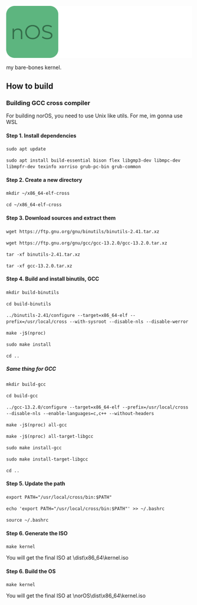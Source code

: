 ![norOS logo](https://github.com/frozenpancakes99/norOS/blob/main/l.png?raw=true)

my bare-bones kernel.
## How to build
### Building GCC cross compiler
For building norOS, you need to use Unix like utils. For me, im gonna use WSL

#### Step 1. Install dependencies

```sudo apt update```

```sudo apt install build-essential bison flex libgmp3-dev libmpc-dev libmpfr-dev texinfo xorriso grub-pc-bin grub-common```

#### Step 2. Create a new directory

```mkdir ~/x86_64-elf-cross```

```cd ~/x86_64-elf-cross```

#### Step 3. Download sources and extract them

```wget https://ftp.gnu.org/gnu/binutils/binutils-2.41.tar.xz```

```wget https://ftp.gnu.org/gnu/gcc/gcc-13.2.0/gcc-13.2.0.tar.xz```

```tar -xf binutils-2.41.tar.xz```

```tar -xf gcc-13.2.0.tar.xz```

#### Step 4. Build and install binutils, GCC

```mkdir build-binutils```

```cd build-binutils```

```../binutils-2.41/configure --target=x86_64-elf --prefix=/usr/local/cross --with-sysroot --disable-nls --disable-werror```

```make -j$(nproc)```

```sudo make install```

```cd ..```

##### Same thing for GCC

```mkdir build-gcc```

```cd build-gcc```

```../gcc-13.2.0/configure --target=x86_64-elf --prefix=/usr/local/cross --disable-nls --enable-languages=c,c++ --without-headers```

```make -j$(nproc) all-gcc```

```make -j$(nproc) all-target-libgcc```

```sudo make install-gcc```

```sudo make install-target-libgcc```

```cd ..```

#### Step 5. Update the path

```export PATH="/usr/local/cross/bin:$PATH"```

```echo 'export PATH="/usr/local/cross/bin:$PATH"' >> ~/.bashrc```

```source ~/.bashrc```

#### Step 6. Generate the ISO

```make kernel```

You will get the final ISO at \dist\x86_64\kernel.iso


#### Step 6. Build the OS

```make kernel```

You will get the final ISO at \norOS\dist\x86_64\kernel.iso
